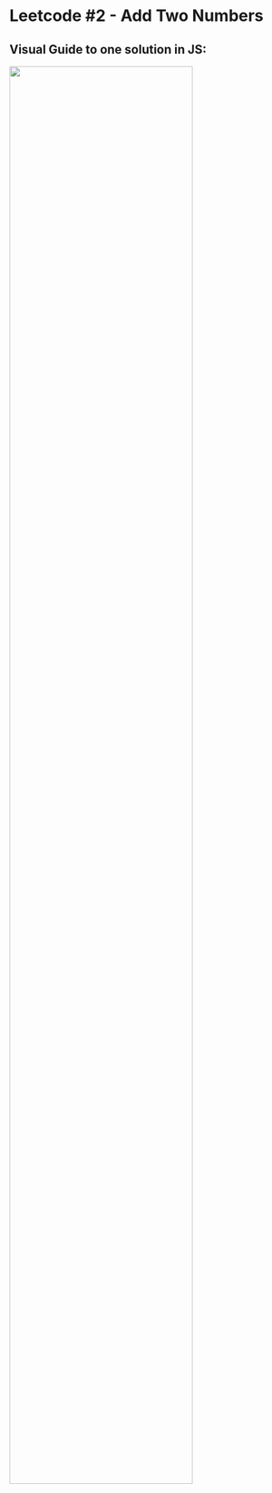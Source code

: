 # Leetcode #2 - Add Two Numbers

## Visual Guide to one solution in JS:
<img src="https://raw.githubusercontent.com/mathcodes/lc_hr_cw/main/LeetCode/0002.%20Add%20Two%20Numbers/0002.addTwoNumbers.png" width="80%"/>